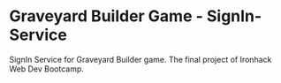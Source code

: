 # Graveyard Builder Game - SignIn-Service

SignIn Service for Graveyard Builder game. The final project of Ironhack Web Dev Bootcamp.

